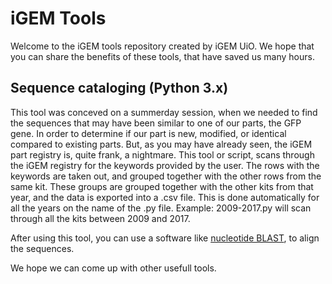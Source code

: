 # iGEM Tools
Welcome to the iGEM tools repository created by iGEM UiO. We hope that you can share the benefits of these tools, that have saved us many hours.

## Sequence cataloging (Python 3.x)
This tool was conceved on a summerday session, when we needed to find the sequences that may have been similar to one of our parts, the GFP gene. In order to determine if our part is new, modified, or identical compared to existing parts.
But, as you may have already seen, the iGEM part registry is, quite frank, a nightmare. This tool or script, scans through the iGEM registry for the keywords provided by the user.
The rows with the keywords are taken out, and grouped together with the other rows from the same kit. These groups are grouped together with the other kits from that year, and the data is exported into a .csv file.
This is done automatically for all the years on the name of the .py file. Example: 2009-2017.py will scan through all the kits between 2009 and 2017.

After using this tool, you can use a software like [nucleotide BLAST](blast.ncbi.nlm.nih.gov/Blast.cgi), to align the sequences.


We hope we can come up with other usefull tools.
